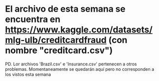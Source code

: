 # El archivo de esta semana se encuentra en https://www.kaggle.com/datasets/mlg-ulb/creditcardfraud (con nombre "creditcard.csv")

PD. Lor archivos 'Brazil.csv' e 'Insurance.csv' pertenecen a otros problemas. Momentaneamente se quedarán aquí pero no corresponden a los vistos esta semana
